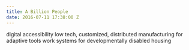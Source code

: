 ```yaml
---
title: A Billion People
date: 2016-07-11 17:38:00 Z
---
```


digital accessibility
low tech, customized, distributed manufacturing for adaptive tools
work systems for developmentally disabled
housing 